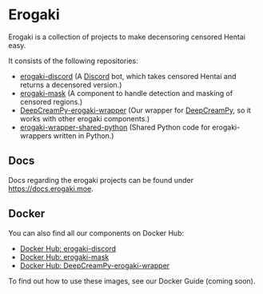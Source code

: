 # Erogaki

Erogaki is a collection of projects to make decensoring censored Hentai easy.

It consists of the following repositories:

- [erogaki-discord](https://github.com/erogaki-dev/erogaki-discord) (A [Discord](https://discord.com/) bot, which takes censored Hentai and returns a decensored version.)
- [erogaki-mask](https://github.com/erogaki-dev/erogaki-mask) (A component to handle detection and masking of censored regions.)
- [DeepCreamPy-erogaki-wrapper](https://github.com/erogaki-dev/DeepCreamPy-erogaki-wrapper) (Our wrapper for [DeepCreamPy](https://github.com/erogaki-dev/DeepCreamPy), so it works with other erogaki components.)
- [erogaki-wrapper-shared-python](https://github.com/erogaki-dev/erogaki-wrapper-shared-python) (Shared Python code for erogaki-wrappers written in Python.)

## Docs

Docs regarding the erogaki projects can be found under <https://docs.erogaki.moe>.

## Docker

You can also find all our components on Docker Hub:

- [Docker Hub: erogaki-discord](https://hub.docker.com/r/erogakidev/erogaki-discord)
- [Docker Hub: erogaki-mask](https://hub.docker.com/r/erogakidev/erogaki-mask)
- [Docker Hub: DeepCreamPy-erogaki-wrapper](https://hub.docker.com/r/erogakidev/deepcreampy-erogaki-wrapper)

To find out how to use these images, see our Docker Guide (coming soon).
